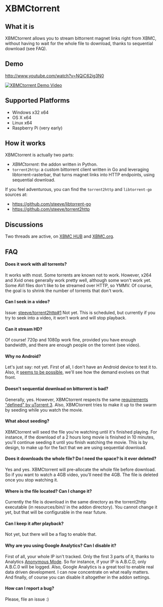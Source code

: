 XBMCtorrent
===========

What it is
----------
XBMCtorrent allows you to stream bittorrent magnet links right from XBMC, without having to wait for the whole file to download, thanks to sequential download (see FAQ).

Demo
----
http://www.youtube.com/watch?v=NQiC62ig3N0

[![XBMCtorrent Demo Video](http://img.youtube.com/vi/NQiC62ig3N0/0.jpg)](http://www.youtube.com/watch?v=NQiC62ig3N0)

Supported Platforms
-------------------
* Windows x32 x64
* OS X x64
* Linux x64
* Raspberry Pi (very early)

How it works
------------
XBMCtorrent is actually two parts:
* _XBMCtorrent_: the addon written in Python.
* `torrent2http`: a custom bittorrent client written in Go and leveraging libtorrent-rasterbar, that turns magnet links into HTTP endpoints, using sequential download.

If you feel adventurous, you can find the `torrent2http` and `libtorrent-go` sources at:
* https://github.com/steeve/libtorrent-go
* https://github.com/steeve/torrent2http


Discussions
-----------
Two threads are active, on [XBMC HUB](http://www.xbmchub.com/forums/general-video-addon-discussion/13153-%5Balpha%5D-xbmctorrent-torrent-streaming-xbmc.html) and [XBMC.org](http://forum.xbmc.org/showthread.php?tid=174736).


FAQ
---
#### Does it work with all torrents?
It works with most. Some torrents are known not to work. However, x264 and Xvid ones generally work pretty well, although some won't work yet. Some AVI files don't like to be streamed over HTTP, so YMMV. Of course, the goal is to shrink the number of torrents that don't work.

#### Can I seek in a video?
Issue: [steeve/torrent2http#1](https://github.com/steeve/torrent2http/issues/1)
Not yet. This is scheduled, but currently if you try to seek into a video, it won't work and will stop playback.

#### Can it stream HD?
Of course! 720p and 1080p work fine, provided you have enough bandwidth, and there are enough people on the torrent (see video).

#### Why no Android?
Let's just say: not yet. First of all, I don't have an Android device to test it to. Also, it [seems to be possible](https://github.com/eliasnaur/goandroid), we'll see how the demand evolves on that front.

#### Doesn't sequential download on bittorrent is bad?
Generally, yes. However, XBMCtorrent respects the same [requirements "defined" by uTorrent 3](http://www.utorrent.com/help/faq/ut3#faq2[/url]). Also, XBMCtorrent tries to make it up to the swarm by seeding while you watch the movie.

#### What about seeding?
XBMCtorrent will seed the file you're watching until it's finished playing. For instance, if the download of a 2 hours long movie is finished in 10 minutes, you'll continue seeding it until you finish watching the movie. This is by design, to make up for the fact that we are using sequential download.

#### Does it downloads the whole file? Do I need the space? Is it ever deleted?
Yes and yes. XBMCtorrent will pre-allocate the whole file before download. So if you want to watch a 4GB video, you'll need the 4GB. The file is deleted once you stop watching it.

#### Where is the file located? Can I change it?
Currently the file is download in the same directory as the torrent2http executable (in resources/bin/<OS>/ in the addon directory). You cannot change it yet, but that will be configurable in the near future.

#### Can I keep it after playback?
Not yet, but there will be a flag to enable that.

#### Why are you using Google Analytics? Can I disable it?
First of all, your whole IP isn't tracked. Only the first 3 parts of it, thanks to Analytics [Anonymous Mode](https://developers.google.com/analytics/devguides/collection/gajs/methods/gaJSApi_gat?csw=1#_gat._anonymizeIp). So for instance, if your IP is A.B.C.D, only A.B.C.0 will be logged.
Also, Google Analytics is a great tool to enable real data driven development. I can now concentrate on what really matters.
And finally, of course you can disable it altogether in the addon settings.

#### How can I report a bug?
Please, file an issue :)
